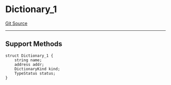 # Dictionary_1
[Git Source](https://github.com/metacontract/mc/blob/0cf91165f9ec2cbeeba800a4baf4e81e2df5c3bb/src/devkit/Flattened.sol)

---------------------
Support Methods
-----------------------


```solidity
struct Dictionary_1 {
    string name;
    address addr;
    DictionaryKind kind;
    TypeStatus status;
}
```

